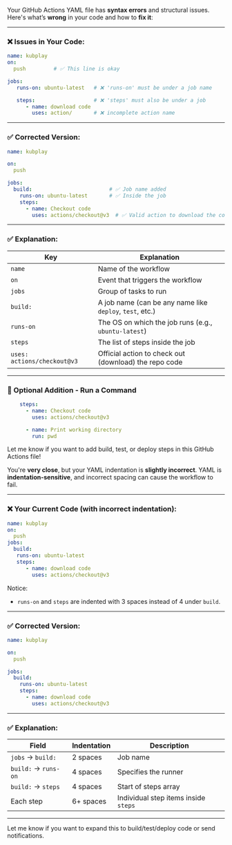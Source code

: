 Your GitHub Actions YAML file has **syntax errors** and structural issues. Here's what’s **wrong** in your code and how to **fix it**:

---

### ❌ Issues in Your Code:

```yaml
name: kubplay
on: 
  push         # ✅ This line is okay

jobs: 
   runs-on: ubuntu-latest   # ❌ 'runs-on' must be under a job name

   steps:                   # ❌ 'steps' must also be under a job
      - name: download code
        uses: action/       # ❌ incomplete action name
```

---

### ✅ Corrected Version:

```yaml
name: kubplay

on: 
  push

jobs: 
  build:                         # ✅ Job name added
    runs-on: ubuntu-latest       # ✅ Inside the job
    steps:
      - name: Checkout code
        uses: actions/checkout@v3  # ✅ Valid action to download the code
```

---

### ✅ Explanation:

| Key                         | Explanation                                              |
| --------------------------- | -------------------------------------------------------- |
| `name`                      | Name of the workflow                                     |
| `on`                        | Event that triggers the workflow                         |
| `jobs`                      | Group of tasks to run                                    |
| `build:`                    | A job name (can be any name like `deploy`, `test`, etc.) |
| `runs-on`                   | The OS on which the job runs (e.g., `ubuntu-latest`)     |
| `steps`                     | The list of steps inside the job                         |
| `uses: actions/checkout@v3` | Official action to check out (download) the repo code    |

---

### 🔁 Optional Addition - Run a Command

```yaml
    steps:
      - name: Checkout code
        uses: actions/checkout@v3

      - name: Print working directory
        run: pwd
```

Let me know if you want to add build, test, or deploy steps in this GitHub Actions file!


You're **very close**, but your YAML indentation is **slightly incorrect**. YAML is **indentation-sensitive**, and incorrect spacing can cause the workflow to fail.

---

### ❌ Your Current Code (with incorrect indentation):

```yaml
name: kubplay
on: 
  push
jobs: 
  build:
   runs-on: ubuntu-latest
   steps:
      - name: download code
        uses: actions/checkout@v3
```

Notice:

* `runs-on` and `steps` are indented with 3 spaces instead of 4 under `build`.

---

### ✅ Corrected Version:

```yaml
name: kubplay

on: 
  push

jobs: 
  build:
    runs-on: ubuntu-latest
    steps:
      - name: download code
        uses: actions/checkout@v3
```

---

### ✅ Explanation:

| Field                | Indentation | Description                          |
| -------------------- | ----------- | ------------------------------------ |
| `jobs` → `build:`    | 2 spaces    | Job name                             |
| `build:` → `runs-on` | 4 spaces    | Specifies the runner                 |
| `build:` → `steps`   | 4 spaces    | Start of steps array                 |
| Each step            | 6+ spaces   | Individual step items inside `steps` |

---

Let me know if you want to expand this to build/test/deploy code or send notifications.

